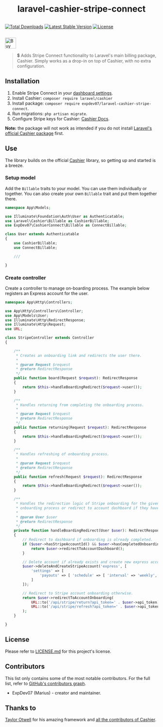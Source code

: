 <h1 align=center>
	laravel-cashier-stripe-connect
</h1>
 
<p align="center" style="display: inline-block;">
	<a href="https://packagist.org/packages/expdev07/laravel-cashier-stripe-connect"><img src="https://img.shields.io/packagist/dt/expdev07/laravel-cashier-stripe-connect" alt="Total Downloads"></a>
	<a href="https://packagist.org/packages/expdev07/laravel-cashier-stripe-connect"><img src="https://img.shields.io/packagist/v/expdev07/laravel-cashier-stripe-connect" alt="Latest Stable Version"></a>
	<a href="https://packagist.org/packages/expdev07/laravel-cashier-stripe-connect"><img src="https://img.shields.io/packagist/l/expdev07/laravel-cashier-stripe-connect" alt="License"></a>
</p>

<p>
    <a href='https://ko-fi.com/C1C510DUQ' target='_blank'>
	<img height='36' style='border:0px;height:36px;' src='https://az743702.vo.msecnd.net/cdn/kofi3.png?v=2' border='0' alt='Buy Me a Coffee at ko-fi.com' />
    </a>
</p>

> 💲 Adds Stripe Connect functionality to Laravel's main billing package, Cashier. Simply works as a drop-in on top of Cashier, with no extra configuration.

## Installation

1. Enable Stripe Connect in your [dashboard settings](https://dashboard.stripe.com/settings).
2. Install Cashier: ``composer require laravel/cashier``
3. Install package: ``composer require expdev07/laravel-cashier-stripe-connect``.
4. Run migrations: ``php artisan migrate``.
5. Configure Stripe keys for Cashier: [Cashier Docs](https://laravel.com/docs/8.x/billing#api-keys).

**Note:** the package will not work as intended if you do not install [Laravel's official Cashier package](https://laravel.com/docs/8.x/billing) first.

## Use

The library builds on the official [Cashier](https://laravel.com/docs/8.x/billing) library, so getting up and started is a breeze.

### Setup model

Add the ``Billable`` traits to your model. You can use them individually or together. You can also create your own ``Billable`` trait and put them together there.

```php
namespace App\Models;

use Illuminate\Foundation\Auth\User as Authenticatable;
use Laravel\Cashier\Billable as CashierBillable;
use ExpDev07\CashierConnect\Billable as ConnectBillable;

class User extends Authenticatable
{
    use CashierBillable;
    use ConnectBillable;

    ///

}
```

### Create controller

Create a controller to manage on-boarding process. The example below registers an Express account for the user.

```php
namespace App\Http\Controllers;

use App\Http\Controllers\Controller;
use App\Models\User;
use Illuminate\Http\RedirectResponse;
use Illuminate\Http\Request;
use URL;

class StripeController extends Controller
{

    /**
     * Creates an onboarding link and redirects the user there.
     *
     * @param Request $request
     * @return RedirectResponse
     */
    public function board(Request $request): RedirectResponse
    {
        return $this->handleBoardingRedirect($request->user());
    }

    /**
     * Handles returning from completing the onboarding process.
     *
     * @param Request $request
     * @return RedirectResponse
     */
    public function returning(Request $request): RedirectResponse
    {
        return $this->handleBoardingRedirect($request->user());
    }

    /**
     * Handles refreshing of onboarding process.
     *
     * @param Request $request
     * @return RedirectResponse
     */
    public function refresh(Request $request): RedirectResponse
    {
        return $this->handleBoardingRedirect($request->user());
    }

    /**
     * Handles the redirection logic of Stripe onboarding for the given user. Will create account and redirect user to
     * onboarding process or redirect to account dashboard if they have already completed the process.
     *
     * @param User $user
     * @return RedirectResponse
     */
    private function handleBoardingRedirect(User $user): RedirectResponse
    {
        // Redirect to dashboard if onboarding is already completed.
        if ($user->hasStripeAccountId() && $user->hasCompletedOnboarding()) {
            return $user->redirectToAccountDashboard();
        }

        // Delete account if already exists and create new express account with weekly payouts.
        $user->deleteAndCreateStripeAccount('express', [
            'settings' => [
                'payouts' => [ 'schedule' => [ 'interval' => 'weekly', 'weekly_anchor' => 'friday' ] ]
            ]
        ]);

        // Redirect to Stripe account onboarding otherwise.
        return $user->redirectToAccountOnboarding(
            URL::to('/api/stripe/return?api_token=' . $user->api_token), // return url
            URL::to('/api/stripe/refresh?api_token=' . $user->api_token) // refresh url
        );
    }

}
```



## License

Please refer to [LICENSE.md](https://github.com/ExpDev07/laravel-cashier-stripe-connect/blob/main/LICENSE) for this project's license.

## Contributors

This list only contains some of the most notable contributors. For the full list, refer to [GitHub's contributors graph](https://github.com/ExpDev07/legacy-rp-admin-v3/graphs/contributors).
* ExpDev07 (Marius) - creator and maintainer.

## Thanks to

[Taylor Otwell](https://twitter.com/taylorotwell) for his amazing framework and [all the contributors of Cashier](https://github.com/laravel/cashier-stripe/graphs/contributors).
